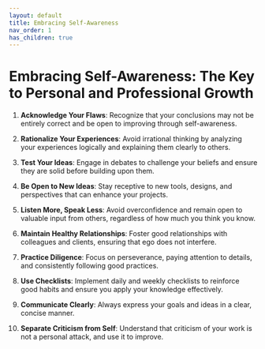 ```yaml
---
layout: default
title: Embracing Self-Awareness
nav_order: 1
has_children: true
---
```

# Embracing Self-Awareness: The Key to Personal and Professional Growth

1. **Acknowledge Your Flaws**: Recognize that your conclusions may not be entirely correct and be open to improving through self-awareness.

2. **Rationalize Your Experiences**: Avoid irrational thinking by analyzing your experiences logically and explaining them clearly to others.

3. **Test Your Ideas**: Engage in debates to challenge your beliefs and ensure they are solid before building upon them.

4. **Be Open to New Ideas**: Stay receptive to new tools, designs, and perspectives that can enhance your projects.

5. **Listen More, Speak Less**: Avoid overconfidence and remain open to valuable input from others, regardless of how much you think you know.

6. **Maintain Healthy Relationships**: Foster good relationships with colleagues and clients, ensuring that ego does not interfere.

7. **Practice Diligence**: Focus on perseverance, paying attention to details, and consistently following good practices.

8. **Use Checklists**: Implement daily and weekly checklists to reinforce good habits and ensure you apply your knowledge effectively.

9. **Communicate Clearly**: Always express your goals and ideas in a clear, concise manner.

10. **Separate Criticism from Self**: Understand that criticism of your work is not a personal attack, and use it to improve.